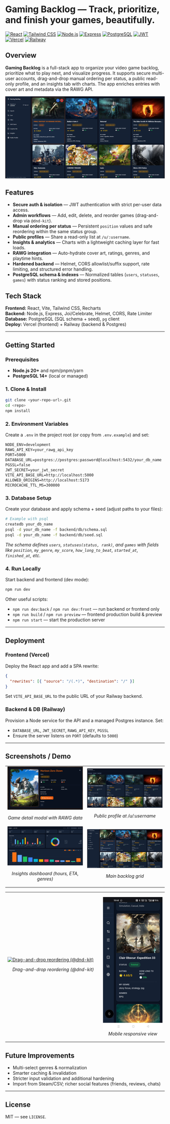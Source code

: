 # Gaming Backlog — Track, prioritize, and finish your games, beautifully.

[![React](https://img.shields.io/badge/Frontend-React-61DAFB?logo=react&logoColor=222)](#tech-stack)
[![Tailwind CSS](https://img.shields.io/badge/Styling-Tailwind-38B2AC?logo=tailwind-css&logoColor=fff)](#tech-stack)
[![Node.js](https://img.shields.io/badge/Backend-Node.js-339933?logo=node.js&logoColor=fff)](#tech-stack)
[![Express](https://img.shields.io/badge/API-Express-000?logo=express&logoColor=fff)](#tech-stack)
[![PostgreSQL](https://img.shields.io/badge/DB-PostgreSQL-4169E1?logo=postgresql&logoColor=fff)](#tech-stack)
[![JWT](https://img.shields.io/badge/Auth-JWT-000000?logo=jsonwebtokens&logoColor=fff)](#features)
[![Vercel](https://img.shields.io/badge/Frontend%20Hosting-Vercel-000?logo=vercel&logoColor=fff)](#deployment)
[![Railway](https://img.shields.io/badge/Backend%20Hosting-Railway-0B0D0E?logo=railway&logoColor=fff)](#deployment)

## Overview
**Gaming Backlog** is a full-stack app to organize your video game backlog, prioritize what to play next, and visualize progress. It supports secure multi-user accounts, drag-and-drop manual ordering per status, a public read-only profile, and an insights tab with charts. The app enriches entries with cover art and metadata via the RAWG API.

<!-- Hero image -->
<p align="center">
  <img src="docs/images/hero-dashboard.png" alt="Main backlog grid with cards" />
</p>

## Features
- **Secure auth & isolation** — JWT authentication with strict per-user data access.
- **Admin workflows** — Add, edit, delete, and reorder games (drag-and-drop via `@dnd-kit`).
- **Manual ordering per status** — Persistent `position` values and safe reordering within the same status group.
- **Public profiles** — Share a read-only list at `/u/:username`.
- **Insights & analytics** — Charts with a lightweight caching layer for fast loads.
- **RAWG integration** — Auto-hydrate cover art, ratings, genres, and playtime hints.
- **Hardened backend** — Helmet, CORS allowlist/suffix support, rate limiting, and structured error handling.
- **PostgreSQL schema & indexes** — Normalized tables (`users`, `statuses`, `games`) with status ranking and stored positions.

## Tech Stack
**Frontend:** React, Vite, Tailwind CSS, Recharts  
**Backend:** Node.js, Express, Joi/Celebrate, Helmet, CORS, Rate Limiter  
**Database:** PostgreSQL (SQL schema + seed), `pg` client  
**Deploy:** Vercel (frontend) + Railway (backend & Postgres)

---

## Getting Started

### Prerequisites
- **Node.js 20+** and npm/pnpm/yarn
- **PostgreSQL 14+** (local or managed)

### 1. Clone & Install
```bash
git clone <your-repo-url>.git
cd <repo>
npm install
```

### 2. Environment Variables

Create a `.env` in the project root (or copy from `.env.example`) and set:

```dotenv
NODE_ENV=development
RAWG_API_KEY=your_rawg_api_key
PORT=5000
DATABASE_URL=postgres://postgres:password@localhost:5432/your_db_name
PGSSL=false
JWT_SECRET=your_jwt_secret
VITE_API_BASE_URL=http://localhost:5000
ALLOWED_ORIGINS=http://localhost:5173
MICROCACHE_TTL_MS=300000
```

### 3. Database Setup

Create your database and apply schema + seed (adjust paths to your files):

```bash
# Example with psql
createdb your_db_name
psql -d your_db_name -f backend/db/schema.sql
psql -d your_db_name -f backend/db/seed.sql
```

_The schema defines `users`, `statuses(status, rank)`, and `games` with fields like `position`, `my_genre`, `my_score`, `how_long_to_beat`, `started_at`, `finished_at`, etc._

### 4. Run Locally

Start backend and frontend (dev mode):

```bash
npm run dev
```

Other useful scripts:

- `npm run dev:back` / `npm run dev:front` — run backend or frontend only  
- `npm run build` / `npm run preview` — frontend production build & preview  
- `npm run start` — start the production server

---

## Deployment

### Frontend (Vercel)

Deploy the React app and add a SPA rewrite:

```json
{
  "rewrites": [{ "source": "/(.*)", "destination": "/" }]
}
```

Set `VITE_API_BASE_URL` to the public URL of your Railway backend.

### Backend & DB (Railway)

Provision a Node service for the API and a managed Postgres instance. Set:

- `DATABASE_URL`, `JWT_SECRET`, `RAWG_API_KEY`, `PGSSL`  
- Ensure the server listens on `PORT` (defaults to `5000`)

---

## Screenshots / Demo

<!-- Desktop screens as a tidy 2×2 grid -->
<table>
  <tr>
    <td width="50%">
      <a href="docs/images/modal-display.png">
        <img src="docs/images/modal-display.png" alt="Game detail modal with RAWG data" width="100%" />
      </a>
      <p align="center"><em>Game detail modal with RAWG data</em></p>
    </td>
    <td width="50%">
      <a href="docs/images/public-view.png">
        <img src="docs/images/public-view.png" alt="Public profile read-only view" width="100%" />
      </a>
      <p align="center"><em>Public profile at /u/:username</em></p>
    </td>
  </tr>
  <tr>
    <td width="50%">
      <a href="docs/images/insights.png">
        <img src="docs/images/insights.png" alt="Insights dashboard with charts" width="100%" />
      </a>
      <p align="center"><em>Insights dashboard (hours, ETA, genres)</em></p>
    </td>
    <td width="50%">
      <a href="docs/images/hero-dashboard.png">
        <img src="docs/images/hero-dashboard.png" alt="Main backlog grid" width="100%" />
      </a>
      <p align="center"><em>Main backlog grid</em></p>
    </td>
  </tr>
</table>

<!-- Motion + Mobile: wider space for the GIF, narrow for the phone view -->
<table>
  <tr>
    <td width="60%">
      <a href="docs/images/reorder.gif">
        <img src="docs/images/reorder.gif" alt="Drag-and-drop reordering (@dnd-kit)" width="100%" />
      </a>
      <p align="center"><em>Drag-and-drop reordering (@dnd-kit)</em></p>
    </td>
    <td width="40%">
      <p align="center">
        <a href="docs/images/mobile-view.png">
          <img src="docs/images/mobile-view.png" alt="Mobile responsive view" width="320" />
        </a>
        <br />
        <em>Mobile responsive view</em>
      </p>
    </td>
  </tr>
</table>


## Future Improvements
- Multi-select genres & normalization
- Smarter caching & invalidation
- Stricter input validation and additional hardening
- Import from Steam/CSV; richer social features (friends, reviews, chats)

---

## License
MIT — see `LICENSE`.
